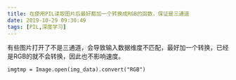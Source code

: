 ```yaml
---
title: 在使用PIL读取图片后最好都加一个转换成RGB的函数，保证是三通道
date: 2019-10-29 09:30:49
tags: [PIL,深度学习]
---
```

有些图片打开了不是三通道，会导致输入数据维度不匹配，最好加一个转换，已经是RGB的就不会转换，因此也不影响速度。
```
imgtmp = Image.open(img_data).convert("RGB")
```
